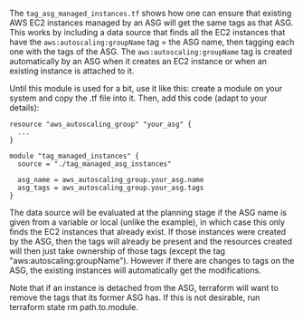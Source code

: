 The `tag_asg_managed_instances.tf` shows how one can ensure that existing AWS EC2 instances managed by an ASG will get the same tags as that ASG. This works by including a data source that finds all the EC2 instances that have the `aws:autoscaling:groupName` tag = the ASG name, then tagging each one with the tags of the ASG. The `aws:autoscaling:groupName` tag is created automatically by an ASG when it creates an EC2 instance or when an existing instance is attached to it. 

Until this module is used for a bit, use it like this: create a module on your system and copy the .tf file into it. Then, add this code (adapt to your details): 
```hcl
resource "aws_autoscaling_group" "your_asg" {
  ...
}

module "tag_managed_instances" {
  source = "./tag_managed_asg_instances"

  asg_name = aws_autoscaling_group.your_asg.name
  asg_tags = aws_autoscaling_group.your_asg.tags
}
```

The data source will be evaluated at the planning stage if the ASG name is given from a variable or local (unlike the example), in which case this only finds the EC2 instances that already exist. If those instances were created by the ASG, then the tags will already be present and the resources created will then just take ownership of those tags (except the tag "aws:autoscaling:groupName"). However if there are changes to tags on the ASG, the existing instances will automatically get the modifications. 

Note that if an instance is detached from the ASG, terraform will want to remove the tags that its former ASG has. If this is not desirable, run terraform state rm path.to.module. 
